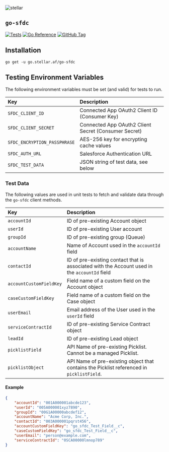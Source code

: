 ![stellar](https://res.cloudinary.com/stellaraf/image/upload/v1604277355/stellar-logo-gradient.png?width=300)

## `go-sfdc`

[![Tests](https://img.shields.io/github/actions/workflow/status/stellaraf/go-sfdc/tests.yml?style=for-the-badge&label=Tests)](https://github.com/stellaraf/go-sfdc/actions/workflows/tests.yml) [![Go Reference](https://img.shields.io/badge/godoc-reference-5272B4.svg?style=for-the-badge)](https://pkg.go.dev/go.stellar.af/go-sfdc) [![GitHub Tag](https://img.shields.io/github/v/tag/stellaraf/go-sfdc?style=for-the-badge&label=Version)](https://github.com/stellaraf/go-sfdc/tags)

## Installation

```
go get -u go.stellar.af/go-sfdc
```


## Testing Environment Variables

The following environment variables must be set (and valid) for tests to run.

| Key                          | Description                                          |
| :--------------------------- | :--------------------------------------------------- |
| `SFDC_CLIENT_ID`             | Connected App OAuth2 Client ID (Consumer Key)        |
| `SFDC_CLIENT_SECRET`         | Connected App OAuth2 Client Secret (Consumer Secret) |
| `SFDC_ENCRYPTION_PASSPHRASE` | AES-256 key for encrypting cache values              |
| `SFDC_AUTH_URL`              | Salesforce Authentication URL                        |
| `SFDC_TEST_DATA`             | JSON string of test data, see below                  |

### Test Data

The following values are used in unit tests to fetch and validate data through the `go-sfdc` client methods.

| Key                     | Description                                                                                  |
| :---------------------- | :------------------------------------------------------------------------------------------- |
| `accountId`             | ID of pre-existing Account object                                                            |
| `userId`                | ID of pre-existing User account                                                              |
| `groupId`               | ID of pre-existing group (Queue)                                                             |
| `accountName`           | Name of Account used in the `accountId` field                                                |
| `contactId`             | ID of pre-existing contact that is associated with the Account used in the `accountId` field |
| `accountCustomFieldKey` | Field name of a custom field on the Account object                                           |
| `caseCustomFieldKey`    | Field name of a custom field on the Case object                                              |
| `userEmail`             | Email address of the User used in the `userId` field                                         |
| `serviceContractId`     | ID of pre-existing Service Contract object                                                   |
| `leadId`                | ID of pre-existing Lead object                                                               |
| `picklistField`         | API Name of pre-existing Picklist. Cannot be a managed Picklist.                             |
| `picklistObject`        | API Name of pre-existing object that contains the Picklist referenced in `picklistField`.    |

#### Example

```json
{
    "accountId": "001A000001abcde123",
    "userId": "005A000001xyz7890",
    "groupId": "00G1A00000abcdef12",
    "accountName": "Acme Corp, Inc.",
    "contactId": "003A000001pqrst456",
    "accountCustomFieldKey": "go_sfdc_Test_Field__c",
    "caseCustomFieldKey": "go_sfdc_Test_Field__c",
    "userEmail": "person@example.com",
    "serviceContractId": "0SCA00000lmnop789"
}
```
